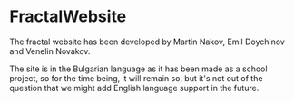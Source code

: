 # FractalWebsite

The fractal website has been developed by Martin Nakov, Emil Doychinov and Venelin Novakov.

The site is in the Bulgarian language as it has been made as a school project, so for the
time being, it will remain so, but it's not out of the question that we might add English 
language support in the future.
